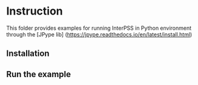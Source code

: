 # Instruction

This folder provides examples for running InterPSS in Python environment through the [JPype lib]
(https://jpype.readthedocs.io/en/latest/install.html)

## Installation

## Run the example
